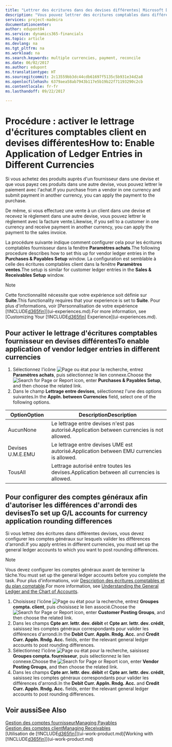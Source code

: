 ```yaml
---
title: "Lettrer des écritures dans des devises différentes| Microsoft Docs"
description: "Vous pouvez lettrer des écritures comptables dans différentes devises si vous effectuez une vente à un client dans une devise et recevez le règlement dans une autre devise."
services: project-madeira
documentationcenter: 
author: edupont04
ms.service: dynamics365-financials
ms.topic: article
ms.devlang: na
ms.tgt_pltfrm: na
ms.workload: na
ms.search.keywords: multiple currencies, payment, reconcile
ms.date: 06/02/2017
ms.author: edupont
ms.translationtype: HT
ms.sourcegitcommit: 2c13559bb3dc44cdb61697f5135c5b931e34d2a8
ms.openlocfilehash: 6379aea58ab7943b117e5b19b22f71193290c2cb
ms.contentlocale: fr-fr
ms.lasthandoff: 09/22/2017

---
```

# <a name="how-to-enable-application-of-ledger-entries-in-different-currencies"></a><span data-ttu-id="27f7b-103">Procédure : activer le lettrage d'écritures comptables client en devises différentes</span><span class="sxs-lookup"><span data-stu-id="27f7b-103">How to: Enable Application of Ledger Entries in Different Currencies</span></span>
<span data-ttu-id="27f7b-104">Si vous achetez des produits auprès d'un fournisseur dans une devise et que vous payez ces produits dans une autre devise, vous pouvez lettrer le paiement avec l'achat.</span><span class="sxs-lookup"><span data-stu-id="27f7b-104">If you purchase from a vendor in one currency and submit payment in another currency, you can apply the payment to the purchase.</span></span>

<span data-ttu-id="27f7b-105">De même, si vous effectuez une vente à un client dans une devise et recevez le règlement dans une autre devise, vous pouvez lettrer le règlement avec la facture vente.</span><span class="sxs-lookup"><span data-stu-id="27f7b-105">Likewise, if you sell to a customer in one currency and receive payment in another currency, you can apply the payment to the sales invoice.</span></span>

<span data-ttu-id="27f7b-106">La procédure suivante indique comment configurer cela pour les écritures comptables fournisseur dans la fenêtre **Paramètres achats**.</span><span class="sxs-lookup"><span data-stu-id="27f7b-106">The following procedure describes how to set this up for vendor ledger entries in the **Purchases & Payables Setup** window.</span></span> <span data-ttu-id="27f7b-107">La configuration est semblable à celle des écritures comptables client dans la fenêtre **Paramètres ventes**.</span><span class="sxs-lookup"><span data-stu-id="27f7b-107">The setup is similar for customer ledger entries in the **Sales & Receivables Setup** window.</span></span>

> [!NOTE]  
>   <span data-ttu-id="27f7b-108">Cette fonctionnalité nécessite que votre expérience soit définie sur **Suite**.</span><span class="sxs-lookup"><span data-stu-id="27f7b-108">This functionality requires that your experience is set to **Suite**.</span></span> <span data-ttu-id="27f7b-109">Pour plus d'informations, voir [Personnalisation de votre expérience [!INCLUDE[d365fin](includes/d365fin_md.md)]](ui-experiences.md).</span><span class="sxs-lookup"><span data-stu-id="27f7b-109">For more information, see [Customizing Your [!INCLUDE[d365fin](includes/d365fin_md.md)] Experience](ui-experiences.md).</span></span>

## <a name="to-enable-application-of-vendor-ledger-entries-in-different-currencies"></a><span data-ttu-id="27f7b-110">Pour activer le lettrage d'écritures comptables fournisseur en devises différentes</span><span class="sxs-lookup"><span data-stu-id="27f7b-110">To enable application of vendor ledger entries in different currencies</span></span>
1. <span data-ttu-id="27f7b-111">Sélectionnez l'icône ![Page ou état pour la recherche](media/ui-search/search_small.png "icône Page ou état pour la recherche"), entrez **Paramètres achats**, puis sélectionnez le lien connexe.</span><span class="sxs-lookup"><span data-stu-id="27f7b-111">Choose the ![Search for Page or Report](media/ui-search/search_small.png "Search for Page or Report icon") icon, enter **Purchases & Payables Setup**, and then choose the related link.</span></span>
2. <span data-ttu-id="27f7b-112">Dans le champ **Lettrage entre devises**, sélectionnez l'une des options suivantes.</span><span class="sxs-lookup"><span data-stu-id="27f7b-112">In the **Appln. between Currencies** field, select one of the following options.</span></span>

| <span data-ttu-id="27f7b-113">Option</span><span class="sxs-lookup"><span data-stu-id="27f7b-113">Option</span></span> | <span data-ttu-id="27f7b-114">Description</span><span class="sxs-lookup"><span data-stu-id="27f7b-114">Description</span></span> |
| --- | --- |
| <span data-ttu-id="27f7b-115">Aucun</span><span class="sxs-lookup"><span data-stu-id="27f7b-115">None</span></span> |<span data-ttu-id="27f7b-116">Le lettrage entre devises n'est pas autorisé.</span><span class="sxs-lookup"><span data-stu-id="27f7b-116">Application between currencies is not allowed.</span></span> |
| <span data-ttu-id="27f7b-117">Devises U.M.E.</span><span class="sxs-lookup"><span data-stu-id="27f7b-117">EMU</span></span> |<span data-ttu-id="27f7b-118">Le lettrage entre devises UME est autorisé.</span><span class="sxs-lookup"><span data-stu-id="27f7b-118">Application between EMU currencies is allowed.</span></span> |
| <span data-ttu-id="27f7b-119">Tous</span><span class="sxs-lookup"><span data-stu-id="27f7b-119">All</span></span> |<span data-ttu-id="27f7b-120">Lettrage autorisé entre toutes les devises.</span><span class="sxs-lookup"><span data-stu-id="27f7b-120">Application between all currencies is allowed.</span></span> |

## <a name="to-set-up-gl-accounts-for-currency-application-rounding-differences"></a><span data-ttu-id="27f7b-121">Pour configurer des comptes généraux afin d'autoriser les différences d'arrondi des devises</span><span class="sxs-lookup"><span data-stu-id="27f7b-121">To set up G/L accounts for currency application rounding differences</span></span>  
<span data-ttu-id="27f7b-122">Si vous lettrez des écritures dans différentes devises, vous devez configurer les comptes généraux sur lesquels valider les différences d'arrondi.</span><span class="sxs-lookup"><span data-stu-id="27f7b-122">If you apply entries in different currencies, you must set up the general ledger accounts to which you want to post rounding differences.</span></span>  
  
> [!NOTE]  
>  <span data-ttu-id="27f7b-123">Vous devez configurer les comptes généraux avant de terminer la tâche.</span><span class="sxs-lookup"><span data-stu-id="27f7b-123">You must set up the general ledger accounts before you complete the task.</span></span> <span data-ttu-id="27f7b-124">Pour plus d'informations, voir [Description des écritures comptables et du plan comptable](finance-general-ledger.md).</span><span class="sxs-lookup"><span data-stu-id="27f7b-124">For more information, see [Understanding the General Ledger and the Chart of Accounts](finance-general-ledger.md).</span></span> 
  
1. <span data-ttu-id="27f7b-125">Choisissez l'icône ![Page ou état pour la recherche](media/ui-search/search_small.png "icône Page ou état pour la recherche"), entrez **Groupes compta. client**, puis choisissez le lien associé.</span><span class="sxs-lookup"><span data-stu-id="27f7b-125">Choose the ![Search for Page or Report](media/ui-search/search_small.png "Search for Page or Report icon") icon, enter **Customer Posting Groups**, and then choose the related link.</span></span>  
2. <span data-ttu-id="27f7b-126">Dans les champs **Cpte arr. lettr. dev. débit** et **Cpte arr. lettr. dev. crédit**, saisissez les comptes généraux correspondants pour valider les différences d'arrondi.</span><span class="sxs-lookup"><span data-stu-id="27f7b-126">In the **Debit Curr. Appln. Rndg. Acc.** and **Credit Curr. Appln. Rndg. Acc.** fields, enter the relevant general ledger accounts to post rounding differences.</span></span>  
3. <span data-ttu-id="27f7b-127">Sélectionnez l'icône ![Page ou état pour la recherche](media/ui-search/search_small.png "Page ou état pour la recherche"), saisissez **Groupes compta. fournisseur**, puis sélectionnez le lien connexe.</span><span class="sxs-lookup"><span data-stu-id="27f7b-127">Choose the ![Search for Page or Report](media/ui-search/search_small.png "Search for Page or Report icon") icon, enter **Vendor Posting Groups**, and then choose the related link.</span></span>  
4. <span data-ttu-id="27f7b-128">Dans les champs **Cpte arr. lettr. dev. débit** et **Cpte arr. lettr. dev. crédit**, saisissez les comptes généraux correspondants pour valider les différences d'arrondi.</span><span class="sxs-lookup"><span data-stu-id="27f7b-128">In the **Debit Curr. Appln. Rndg. Acc.** and **Credit Curr. Appln. Rndg. Acc.** fields, enter the relevant general ledger accounts to post rounding differences.</span></span>  

## <a name="see-also"></a><span data-ttu-id="27f7b-129">Voir aussi</span><span class="sxs-lookup"><span data-stu-id="27f7b-129">See Also</span></span>
[<span data-ttu-id="27f7b-130">Gestion des comptes fournisseur</span><span class="sxs-lookup"><span data-stu-id="27f7b-130">Managing Payables</span></span>](payables-manage-payables.md)  
[<span data-ttu-id="27f7b-131">Gestion des comptes client</span><span class="sxs-lookup"><span data-stu-id="27f7b-131">Managing Receivables</span></span>](receivables-manage-receivables.md)  
<span data-ttu-id="27f7b-132">[Utilisation de [!INCLUDE[d365fin](includes/d365fin_md.md)]](ui-work-product.md)</span><span class="sxs-lookup"><span data-stu-id="27f7b-132">[Working with [!INCLUDE[d365fin](includes/d365fin_md.md)]](ui-work-product.md)</span></span>

